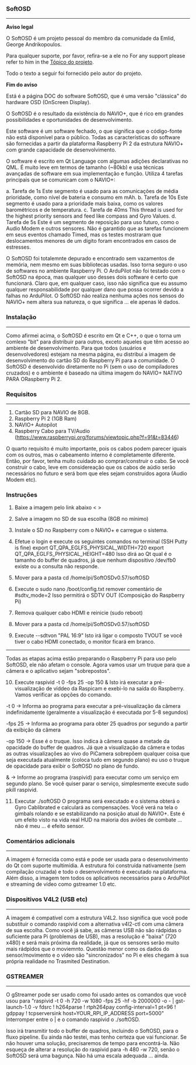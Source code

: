 
### SoftOSD
-------	-------

**Aviso legal**

O SoftOSD é um projeto pessoal do membro da comunidade da Emlid, George Andrikopoulos.

Para qualquer suporte, por favor, refira-se a ele no For any support please refer to him in the [Tópico do projeto](http://community.emlid.com/t/raspberry-pi-osd-using-navio/725/58).

Todo o texto a seguir foi fornecido pelo autor do projeto.

**Fim do aviso**

Está é a página DOC do software SoftOSD, que é uma versão "clássica" do hardware OSD (OnScreen Display).

O SoftOSD é o resultado da existência do NAVIO+, que é rico em grandes possibilidades e oportunidades de desenvolvimento.

Este software é um software fechado, o que significa que o código-fonte não está disponível para o público. Todas as características do software são fornecidas a partir da plataforma Raspberry Pi 2 da estrutura NAVIO+ com grande capacidade de desenvolvimento.

O software é escrito em Qt Language com algumas adições declarativas no QML. É muito leve em termos de tamanho (~80kb) e usa técnicas avançadas de software em sua implementação e função.
Utiliza 4 tarefas principais que se comunicam com o NAVIO+:

a. Tarefa de 1s
Este segmento é usado para as comunicações de média prioridade, como nível de bateria e consumo em mAh.
b. Tarefa de 10s
Este segmento é usado para a prioridade mais baixa, como os valores barométricos e de temperatura.
c. Tarefa de 40ms
This thread is used for the highest priority sensors and feed like compass and Gyro Values.
d. Tarefa de 5s
Este é um segmento de reposição para uso futuro, como o Audio Modem e outros sensores.
Não é garantido que as tarefas funcionem em seus eventos chamado Timed, mas os testes mostraram que deslocamentos menores de um dígito foram encontrados em casos de estresses. 

O SoftOSD foi totalemnte depurado e encontrado sem vazamentos de memória, nem mesmo em suas bibliotecas usadas. Isso torna seguro o uso de softwares no ambiente Raspberry Pi. O ArduPilot não foi testado com o SoftOSD na época, mas qualquer uso desses dois software é certo que funcionará.
Claro que, em qualquer caso, isso não significa que eu assumo qualquer responsabilidade por qualquer dano que possa ocorrer devido a falhas no ArduPilot. O SoftOSD não realiza nenhuma ações nos sensos do NAVIO+ nem altera sua natureza, o que significa ... ele apenas lê dados.

### Instalação
------------
Como afirmei acima, o SoftOSD é escrito em Qt e C++, o que o torna um comlexo "bit" para distribuir para outros, exceto aqueles que têm acesso ao ambiente de desenvolvimento. Para que todos (usuários e desenvolvedores) estejam na mesma página, eu distribuí a imagem de desenvolvimento do cartão SD do Raspberry Pi para a comunidade. O SoftOSD é desenvolvido diretamente no Pi (sem o uso de compiladores cruzados) e o ambiente é baseado na última imagem do NAVIO+ NATIVO PARA ORaspberry Pi 2.

### Requisitos
-------------
1. Cartão SD para NAVIO de 8GB.
2. Raspberry Pi 2 (1GB Ram)
3. NAVIO+ Autopilot
4. Raspberry Cabo para TV/Audio (https://www.raspberrypi.org/forums/viewtopic.php?f=91&t=83446)

O quarto requisito é muito importante, pois os cabos podem parecer iguais com os outros, mas o cabeamento interno é completamente diferente. Então, por favor, tenha muito cuidado ao comprar/construir o cabo. Se você construir o cabo, leve em considereação que os cabos de aúdio serão necessários no futuro e será bom que eles sejam construídos agora (Audio Modem etc).

### Instruções

1. Baixe a imagem pelo link abaixo
< >

2. Salve a imagem no SD de sua escolha (8GB no mínimo)
3. Instale o SD no Raspberry com o NAVIO+ e carregue o sistema.
4. Efetue o login e execute os seguintes comandos no terminal (SSH Putty is fine)
export QT_QPA_EGLFS_PHYSICAL_WIDTH=720
export QT_QPA_EGLFS_PHYSICAL_HEIGHT=480
Isso dirá ao Qt qual é o tamanho do buffer de quadros, já que nenhum dispositivo /dev/fb0 existe ou a consulta não responde.
5. Mover para a pasta cd /home/pi/SoftOSDv0.57/softOSD
6. Execute o sudo nano /boot/config.txt
remover comentário de #sdtv_mode=2
Isso permitirá o SDTV OUT (Composição do Raspberry Pi)
7. Remova qualquer cabo HDMI e reinicie (sudo reboot)
8. Mover para a pasta cd /home/pi/SoftOSDv0.57/softOSD
9. Execute --sdtvon "PAL 16:9"
Isto irá ligar o composto TVOUT se você tiver o cabo HDMI conectado, o monitor ficará em branco.
---------------------------------------------------------------------------------------------------
Todas as etapas acima estão preparando o Raspberry Pi para uso pelo SoftOSD, ele não afetam o console.
Agora vamos usar um truque para que a câmera e o aplicativo sejam "sobrepostos".

10. Execute raspivid -t 0 -fps 25 -op 150 &
Isto irá executar a pré-visualização de víddeo da Raspicam e exebi-lo na saída do Raspberry.
Vamos verificar as opções do comando.

-t 0 -> Informa ao programa para executar a pré-visualização da câmera indefinidamente (geralmente a visualização é executada por 5-8 segundos)

-fps 25 -> Informa ao programa para obter 25 quadros por segundo a partir da exibição da câmera

-op 150 -> Esse é o truque. Isso indica à câmera quase a metade da opacidade do buffer de quadros.
Já que a visualização da câmera e todas as outras visualizações ao vivo do PiCamera sobrepõem qualquer coisa que seja executada atualmente (coloca tudo em segundo plano) eu uso o truque de opacidade para exibir o SoftOSD no plano de fundo.

& -> Informe ao programa (raspivid) para executar como um serviço em segundo plano. Se você quiser parar o serviço, simplesmente execute sudo pkill raspivid.


11. Executar ./softOSD
O programa será executado e o sistema obterá o Gyro Cablibrated e calculará as compensações.
Você verá na tela o gimbals rolando e se estabilizando na posição atual do NAVIO+.
Este é um efeito visto na vida real HUD na maioria dos aviões de combate ... não é meu ... é efeito sensor. 

### Comentários adicionais
-------------------

A imagem é fornecida como está e pode ser usada para o desenvolvimento do Qt com suporte multimídia.
A estrutura foi construída nativamente (sem compilação cruzada) e todo o desenvolvimento é executado na plataforma.
Além disso, a imagem tem todos os aplicativos necessários para o ArduPilot e streaming de vídeo como gstreamer 1.0 etc.

### Dispositivos V4L2 (USB etc)
----------------------

A imagem é compatível com a estrutura V4L2. Isso significa que você pode substituir o comando raspivid com a alternativa v4l2-ctl com uma câmera de sua escolha. Como você já sabe, as câmeras USB não são rádpidas o suficiente para Pi (problemas de USB), mas a resolução é "baixa" (720 x480) e será mais próxima da realidade, já que os sensores serão muito mais rádpidos que o moviemnto. Questão menor como os dados do sensor/movimento e o vídeo são "sincronizados" no Pi e eles chegam à sua própria realidade no Trasmited Destination.

### GSTREAMER
---------

O gStreamer pode ser usado como foi usado antes os comandos que você usou para "raspivid -t 0 -h 720 -w 1080 -fps 25 -hf -b 2000000 -o - | gst-launch-1.0 -v fdsrc ! h264parse ! rtph264pay config-interval=1 pt=96 ! gdppay ! tcpserversink host=YOUR_RPI_IP_ADDRESS port=5000"
Interromper entre o | e o comando raspivid o ./softOSD.

Isso irá transmitir todo o buffer de quadros, incluindo o SoftOSD, para o fluxo pipeline.
Eu ainda não testei, mas tenho certeza que vai funcionar. Se não houver uma solução, precisaremos de tempo para encontrá-la.
Não esqueça de alterar a resolução do raspivid para -h 480 -w 720, senão o SoftOSD será uma bagunça. Não há uma escala adequada ... ainda.
